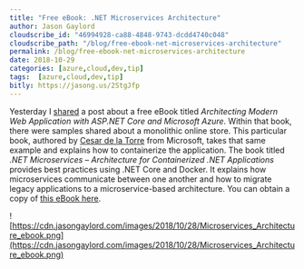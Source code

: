 ```yaml
---
title: "Free eBook: .NET Microservices Architecture"
author: Jason Gaylord
cloudscribe_id: "46994928-ca88-4848-9743-dcdd4740c048"
cloudscribe_path: "/blog/free-ebook-net-microservices-architecture"
permalink: /blog/free-ebook-net-microservices-architecture
date: 2018-10-29
categories: [azure,cloud,dev,tip]
tags:  [azure,cloud,dev,tip]
bitly: https://jasong.us/2StgJfp
---
```


Yesterday I [shared](https://jasong.us/2qahUDC) a post about a free eBook titled *Architecting Modern Web Application with ASP.NET Core and Microsoft Azure*. Within that book, there were samples shared about a monolithic online store. This particular book, authored by [Cesar de la Torre](https://jasong.us/2CF2NJS) from Microsoft, takes that same example and explains how to containerize the application. The book titled *.NET Microservices – Architecture for Containerized .NET Applications* provides best practices using .NET Core and Docker. It explains how microservices communicate between one another and how to migrate legacy applications to a microservice-based architecture. You can obtain a copy of [this eBook here](https://jasong.us/2yxUb5c).

![https://cdn.jasongaylord.com/images/2018/10/28/Microservices_Architecture_ebook.png](https://cdn.jasongaylord.com/images/2018/10/28/Microservices_Architecture_ebook.png)
